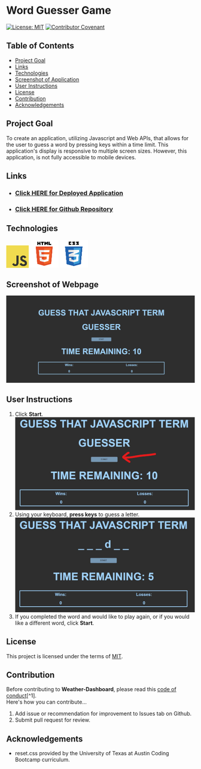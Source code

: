 # Word Guesser Game
[![License: MIT](https://img.shields.io/badge/License-MIT-yellow.svg)](https://opensource.org/licenses/MIT)
[![Contributor Covenant](https://img.shields.io/badge/Contributor%20Covenant-2.1-4baaaa.svg)](code_of_conduct.md)
## Table of Contents
- [Project Goal](#Project-Goal)
- [Links](#Links)
- [Technologies](#Technologies)
- [Screenshot of Application](#Screenshot-of-Application)
- [User Instructions](#User-Instructions)
- [License](#License)
- [Contribution](#Contribution)
- [Acknowledgements](#Acknowledgements)

## Project Goal
To create an application, utilizing Javascript and Web APIs, that allows for the user to guess a word by pressing keys within a time limit.  This application's display is responsive to multiple screen sizes.  However, this application, is not fully accessible to mobile devices.

## Links
- ### [Click HERE for Deployed Application](https://inklein1997.github.io/Word-Guesser/)
- ### [Click HERE for Github Repository](https://github.com/inklein1997/Word-Guesser)

## Technologies
![JavaScript Logo](./assets/images/javascript.png)
![HTML5 Logo](./assets/images/html5.png)
![CSS3 Logo](./assets/images/css3.png)

## Screenshot of Webpage
![screenshot of application](./assets/images/application-screenshot.png)

## User Instructions
1. Click **Start**. <br>
![click start](./assets/images/step1.jpg) <br>
2. Using your keyboard, **press keys** to guess a letter.
![press keys on keyboard](./assets/images/step2.jpg) <br>
3. If you completed the word and would like to play again, or if you would like a different word, click **Start**.

## License
This project is licensed under the terms of [MIT](https://opensource.org/licenses/MIT).
  
## Contribution
Before contributing to **Weather-Dashboard**, please read this [code of conduct](code_of_conduct.md)[^1].<br>
Here's how you can contribute...
1. Add issue or recommendation for improvement to Issues tab on Github.
2. Submit pull request for review.

## Acknowledgements
- reset.css provided by the University of Texas at Austin Coding Bootcamp curriculum.